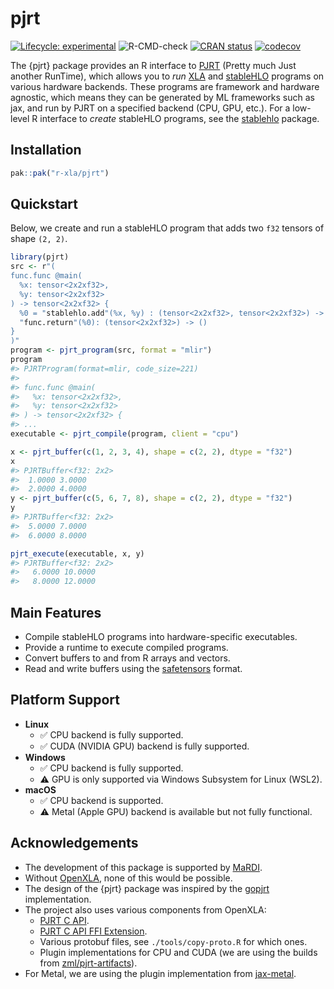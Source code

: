 
# pjrt

<!-- badges: start -->

[![Lifecycle:
experimental](https://img.shields.io/badge/lifecycle-experimental-orange.svg)](https://lifecycle.r-lib.org/articles/stages.html#experimental)
![R-CMD-check](https://github.com/r-xla/pjrt/actions/workflows/R-CMD-check.yaml/badge.svg)
[![CRAN
status](https://www.r-pkg.org/badges/version/pjrt)](https://CRAN.R-project.org/package=pjrt)
[![codecov](https://codecov.io/gh/r-xla/pjrt/branch/main/graph/badge.svg)](https://codecov.io/gh/r-xla/pjrt)
<!-- badges: end -->

The {pjrt} package provides an R interface to
[PJRT](https://github.com/openxla/pjrt) (Pretty much Just another
RunTime), which allows you to *run* [XLA](https://openxla.org/) and
[stableHLO](https://openxla.org/stablehlo) programs on various hardware
backends. These programs are framework and hardware agnostic, which
means they can be generated by ML frameworks such as jax, and run by
PJRT on a specified backend (CPU, GPU, etc.). For a low-level R
interface to *create* stableHLO programs, see the
[stablehlo](https://github.com/r-xla/stablehlo) package.

## Installation

``` r
pak::pak("r-xla/pjrt")
```

## Quickstart

Below, we create and run a stableHLO program that adds two `f32` tensors
of shape `(2, 2)`.

``` r
library(pjrt)
src <- r"(
func.func @main(
  %x: tensor<2x2xf32>,
  %y: tensor<2x2xf32>
) -> tensor<2x2xf32> {
  %0 = "stablehlo.add"(%x, %y) : (tensor<2x2xf32>, tensor<2x2xf32>) -> tensor<2x2xf32>
  "func.return"(%0): (tensor<2x2xf32>) -> ()
}
)"
program <- pjrt_program(src, format = "mlir")
program
#> PJRTProgram(format=mlir, code_size=221)
#> 
#> func.func @main(
#>   %x: tensor<2x2xf32>,
#>   %y: tensor<2x2xf32>
#> ) -> tensor<2x2xf32> {
#> ...
executable <- pjrt_compile(program, client = "cpu")

x <- pjrt_buffer(c(1, 2, 3, 4), shape = c(2, 2), dtype = "f32")
x
#> PJRTBuffer<f32: 2x2> 
#>  1.0000 3.0000
#>  2.0000 4.0000
y <- pjrt_buffer(c(5, 6, 7, 8), shape = c(2, 2), dtype = "f32")
y
#> PJRTBuffer<f32: 2x2> 
#>  5.0000 7.0000
#>  6.0000 8.0000

pjrt_execute(executable, x, y)
#> PJRTBuffer<f32: 2x2> 
#>   6.0000 10.0000
#>   8.0000 12.0000
```

## Main Features

- Compile stableHLO programs into hardware-specific executables.
- Provide a runtime to execute compiled programs.
- Convert buffers to and from R arrays and vectors.
- Read and write buffers using the
  [safetensors](https://github.com/mlverse/safetensors) format.

## Platform Support

- **Linux**
  - :white_check_mark: CPU backend is fully supported.
  - :white_check_mark: CUDA (NVIDIA GPU) backend is fully supported.
- **Windows**
  - :white_check_mark: CPU backend is fully supported.
  - :warning: GPU is only supported via Windows Subsystem for Linux
    (WSL2).
- **macOS**
  - :white_check_mark: CPU backend is supported.
  - :warning: Metal (Apple GPU) backend is available but not fully
    functional.

## Acknowledgements

- The development of this package is supported by
  [MaRDI](https://www.mardi4nfdi.de/about/mission).
- Without [OpenXLA](https://openxla.org/), none of this would be
  possible.
- The design of the {pjrt} package was inspired by the
  [gopjrt](https://github.com/gomlx/gopjrt) implementation.
- The project also uses various components from OpenXLA:
  - [PJRT C
    API](https://github.com/openxla/xla/blob/main/xla/pjrt/c/pjrt_c_api.h).
  - [PJRT C API FFI
    Extension](https://github.com/openxla/xla/blob/main/xla/pjrt/c/pjrt_c_api_ffi_extension.h).
  - Various protobuf files, see `./tools/copy-proto.R` for which ones.
  - Plugin implementations for CPU and CUDA (we are using the builds
    from [zml/pjrt-artifacts](https://github.com/zml/pjrt-artifacts/)).
- For Metal, we are using the plugin implementation from
  [jax-metal](https://pypi.org/project/jax-metal/).
